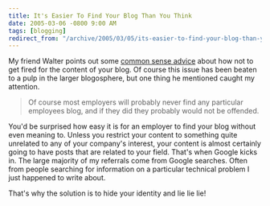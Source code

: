 ```yaml
---
title: It's Easier To Find Your Blog Than You Think
date: 2005-03-06 -0800 9:00 AM
tags: [blogging]
redirect_from: "/archive/2005/03/05/its-easier-to-find-your-blog-than-you-think.aspx/"
---
```


My friend Walter points out some [common sense
advice](http://spaces.msn.com/members/waltimate/Blog/cns!1pCvw_V_FwCgTXneX4GXlXLw!147.entry)
about how not to get fired for the content of your blog. Of course this
issue has been beaten to a pulp in the larger blogosphere, but one thing
he mentioned caught my attention.

> Of course most employers will probably never find any particular
> employees blog, and if they did they probably would not be offended.

You'd be surprised how easy it is for an employer to find your blog
without even meaning to. Unless you restrict your content to something
quite unrelated to any of your company's interest, your content is
almost certainly going to have posts that are related to your field.
That's when Google kicks in. The large majority of my referrals come
from Google searches. Often from people searching for information on a
particular technical problem I just happened to write about.

That's why the solution is to hide your identity and lie lie lie!

